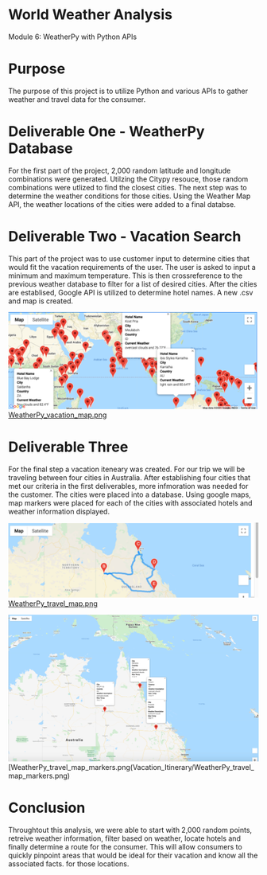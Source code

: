 # World Weather Analysis
Module 6: WeatherPy with Python APIs

# Purpose
The purpose of this project is to utilize Python and various APIs to gather weather and travel data for the consumer.

# Deliverable One - WeatherPy Database
For the first part of the project, 2,000 random latitude and longitude combinations were generated.     Utilzing the Citypy resouce, those random combinations were utlized to find the closest cities.   The next step was to determine the weather conditions for those cities.    Using the Weather Map API, the weather locations of the cities were added to a final databse.   

# Deliverable Two - Vacation Search
This part of the project was to use customer input to determine cities that would fit the vacation requirements of the user.     The user is asked to input a minimum and maximum temperature.   This is then crossreference to the previous weather database to filter for a list of desired cities.    After the cities are establised, Google API is utilized to determine hotel names.     A new .csv and map is created.   

<img src="/Vacation_Search/WeatherPy_vacation_map.png" width="600"> [WeatherPy_vacation_map.png](/Vacation_Search/WeatherPy_vacation_map.png)


# Deliverable Three
For the final step a vacation iteneary was created.   For our trip we will be traveling between four cities in Australia.    After establishing four cities that met our criteria in the first deliverables, more infmoration was needed for the customer.   The cities were placed into a database.   Using google maps, map markers were placed for each of the cities with associated hotels and weather information displayed.   

<img src="/Vacation_Itinerary/WeatherPy_travel_map.png" width="600"> [WeatherPy_travel_map.png](Vacation_Itinerary/WeatherPy_travel_map.png)

<img src="/Vacation_Itinerary/WeatherPy_travel_map_markers.png" width="600"> [WeatherPy_travel_map_markers.png(Vacation_Itinerary/WeatherPy_travel_map_markers.png)

# Conclusion
Throughtout this analysis, we were able to start with 2,000 random points, retreive weather information, filter based on weather, locate hotels and finally determine a route for the consumer.    This will allow consumers to quickly pinpoint areas that would be ideal for their vacation and know all the associated facts. for those locations.
